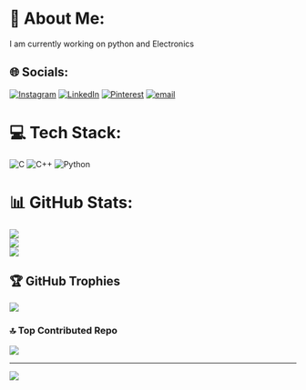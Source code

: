 # 💫 About Me:
I am currently working on python and Electronics


## 🌐 Socials:
[![Instagram](https://img.shields.io/badge/Instagram-%23E4405F.svg?logo=Instagram&logoColor=white)](https://instagram.com/_manikanta_88) [![LinkedIn](https://img.shields.io/badge/LinkedIn-%230077B5.svg?logo=linkedin&logoColor=white)](https://linkedin.com/in/manikanta-rangaswamy) [![Pinterest](https://img.shields.io/badge/Pinterest-%23E60023.svg?logo=Pinterest&logoColor=white)](https://pinterest.com/manikanta27012005) [![email](https://img.shields.io/badge/Email-D14836?logo=gmail&logoColor=white)](mailto:manikanta27012005@gmail.com) 

# 💻 Tech Stack:
![C](https://img.shields.io/badge/c-%2300599C.svg?style=flat&logo=c&logoColor=white) ![C++](https://img.shields.io/badge/c++-%2300599C.svg?style=flat&logo=c%2B%2B&logoColor=white) ![Python](https://img.shields.io/badge/python-3670A0?style=flat&logo=python&logoColor=ffdd54)
# 📊 GitHub Stats:
![](https://github-readme-stats.vercel.app/api?username=ManikantaR18&theme=vue-dark&hide_border=false&include_all_commits=true&count_private=true)<br/>
![](https://nirzak-streak-stats.vercel.app/?user=ManikantaR18&theme=vue-dark&hide_border=false)<br/>
![](https://github-readme-stats.vercel.app/api/top-langs/?username=ManikantaR18&theme=vue-dark&hide_border=false&include_all_commits=true&count_private=true&layout=compact)

## 🏆 GitHub Trophies
![](https://github-profile-trophy.vercel.app/?username=ManikantaR18&theme=radical&no-frame=false&no-bg=true&margin-w=4)

### 🔝 Top Contributed Repo
![](https://github-contributor-stats.vercel.app/api?username=ManikantaR18&limit=5&theme=vue-dark&combine_all_yearly_contributions=true)

---
[![](https://visitcount.itsvg.in/api?id=ManikantaR18&icon=0&color=0)](https://visitcount.itsvg.in)

<!-- Proudly created with GPRM ( https://gprm.itsvg.in ) -->
